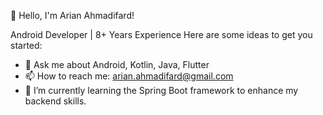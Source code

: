 👋 Hello, I'm Arian Ahmadifard!

Android Developer | 8+ Years Experience
Here are some ideas to get you started:

- 💬 Ask me about Android, Kotlin, Java, Flutter
- 📫 How to reach me: arian.ahmadifard@gmail.com
- 🌱 I’m currently learning the Spring Boot framework to enhance my backend skills.
  
